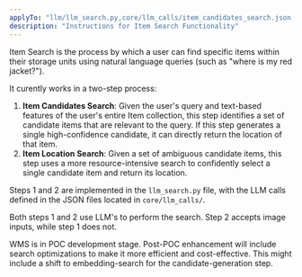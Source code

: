 ```yaml
---
applyTo: "llm/llm_search.py,core/llm_calls/item_candidates_search.json,core/llm_calls/item_location_search.json,core/views.py,core/templates/core/item_search.html"
description: "Instructions for Item Search Functionality"
---
```

Item Search is the process by which a user can find specific items within their storage units using natural language queries (such as "where is my red jacket?").

It curently works in a two-step process:
1. **Item Candidates Search**: Given the user's query and text-based features of the user's entire Item collection, this step identifies a set of candidate items that are relevant to the query. If this step generates a single high-confidence candidate, it can directly return the location of that item.
2. **Item Location Search**: Given a set of ambiguous candidate items, this step uses a more resource-intensive search to confidently select a single candidate item and return its location.

Steps 1 and 2 are implemented in the `llm_search.py` file, with the LLM calls defined in the JSON files located in `core/llm_calls/`.

Both steps 1 and 2 use LLM's to perform the search. Step 2 accepts image inputs, while step 1 does not. 

WMS is in POC development stage. Post-POC enhancement will include search optimizations to make it more efficient and cost-effective. This might include a shift to embedding-search for the candidate-generation step. 